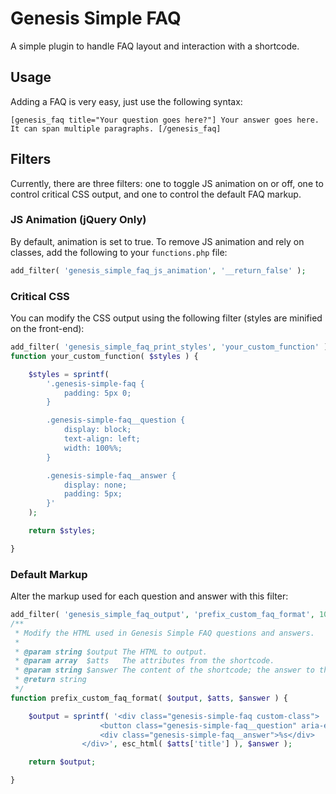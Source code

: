 # Genesis Simple FAQ
A simple plugin to handle FAQ layout and interaction with a shortcode.

## Usage
Adding a FAQ is very easy, just use the following syntax:

`[genesis_faq title="Your question goes here?"]
Your answer goes here. It can span multiple paragraphs.
[/genesis_faq]`

## Filters
Currently, there are three filters: one to toggle JS animation on or off, one to control critical CSS output, and one to control the default FAQ markup.

### JS Animation (jQuery Only)
By default, animation is set to true. To remove JS animation and rely on classes, add the following to your `functions.php` file:

```php
add_filter( 'genesis_simple_faq_js_animation', '__return_false' );
```

### Critical CSS
You can modify the CSS output using the following filter (styles are minified on the front-end):

```php
add_filter( 'genesis_simple_faq_print_styles', 'your_custom_function' );
function your_custom_function( $styles ) {

	$styles = sprintf(
		'.genesis-simple-faq {
			padding: 5px 0;
		}

		.genesis-simple-faq__question {
			display: block;
			text-align: left;
			width: 100%%;
		}

		.genesis-simple-faq__answer {
			display: none;
			padding: 5px;
		}'
	);

	return $styles;

}
```

### Default Markup
Alter the markup used for each question and answer with this filter:

```php
add_filter( 'genesis_simple_faq_output', 'prefix_custom_faq_format', 10, 3 );
/**
 * Modify the HTML used in Genesis Simple FAQ questions and answers.
 *
 * @param string $output The HTML to output.
 * @param array  $atts   The attributes from the shortcode.
 * @param string $answer The content of the shortcode; the answer to the question.
 * @return string
 */
function prefix_custom_faq_format( $output, $atts, $answer ) {

	$output = sprintf( '<div class="genesis-simple-faq custom-class">
					<button class="genesis-simple-faq__question" aria-expanded="false">%s</button>
					<div class="genesis-simple-faq__answer">%s</div>
				</div>', esc_html( $atts['title'] ), $answer );

	return $output;

}
```
